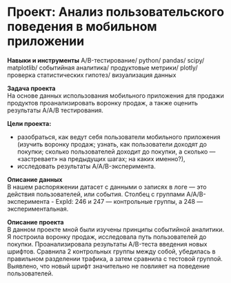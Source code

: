 # Проект: Анализ пользовательского поведения в мобильном приложении

**Навыки и инструменты**
A/B-тестирование/ python/ pandas/ scipy/ matplotlib/ событийная аналитика/ продуктовые метрики/ plotly/ проверка статистических гипотез/ визуализация данных

**Задача проекта**  
На основе данных использования мобильного приложения для продажи продуктов проанализировать воронку продаж, а также оценить результаты А/А/В тестирования.        

**Цели проекта:**
* 	разобраться, как ведут себя пользователи мобильного приложения (изучить воронку продаж; узнать, как пользователи доходят до покупки; сколько пользователей доходит до покупки, а сколько — «застревает» на предыдущих шагах; на каких именно?),
* 	исследовать результаты A/A/B-эксперимента.

**Описание данных**             
В нашем распоряжении датасет с данными о записях в логе — это действия пользователей, или события. 
Столбец с группами A/A/B-эксперимента - ExpId: 246 и 247 — контрольные группы, а 248 — экспериментальная.

**Описание проекта**               
В данном проекте мной были изучены принципы событийной аналитики. Я построила воронку продаж, исследовала путь пользователей до покупки. Проанализировала результаты A/B-теста введения новых шрифтов. Сравнила 2 контрольных группы между собой, убедилась в правильном разделении трафика, а затем сравнила с тестовой группой. Выявлено, что новый шрифт значительно не повлияет на поведение пользователей.
